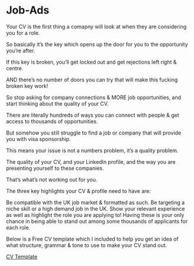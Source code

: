 # Job-Ads

Your CV is the first thing a comapny will look at when they are considering you for a role.

So basically it’s the key which opens up the door for you to the opportunity you’re after.

If this key is broken, you’ll get locked out and get rejections left right & centre.

AND there’s no number of doors you can try that will make this fucking broken key work!

So stop asking for company connections & MORE job opportunities, and start thinking about the quality of your CV.

There are literally hundreds of ways you can connect with people & get access to thousands of opportunities.

But somehow you still struggle to find a job or company that will provide you with visa sponsorship.

This means your issue is not a numbers problem, it’s a quality problem.

The quality of your CV, and your LinkedIn profile, and the way you are presenting yourself to these companies.

That’s what’s not working out for you.

The three key highlights your CV & profile need to have are:

Be compatible with the UK job market & formatted as such.
Be targeting a niche skill or a high demand job in the UK.
Show your relevant experience as well as highlight the role you are applying to!
Having these is your only chance in being able to stand out among some thousands of applicants for each role.

Below is a Free CV template which I included to help you get an idea of what structure, grammar & tone to use to make your CV stand out.

[CV Template](https://docs.google.com/document/d/1cAFiMi2GotaSwqrEIOfNHLtQZHbqGe9GLURGpVPsBqw/)
